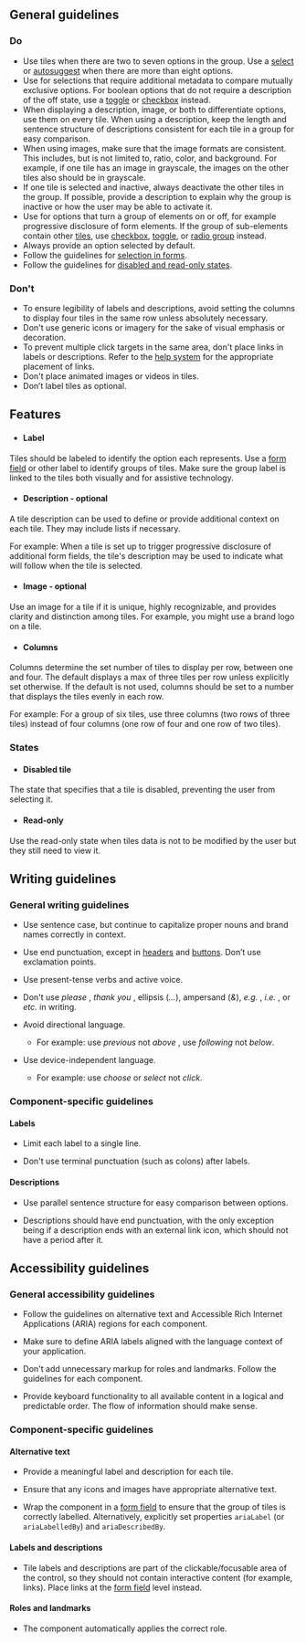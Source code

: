 ## General guidelines

### Do

  * Use tiles when there are two to seven options in the group. Use a [select](/components/select/) or [autosuggest](/components/autosuggest/) when there are more than eight options.
  * Use for selections that require additional metadata to compare mutually exclusive options. For boolean options that do not require a description of the off state, use a [toggle](/components/toggle/?tabId=playground) or [checkbox](/components/checkbox/) instead.
  * When displaying a description, image, or both to differentiate options, use them on every tile. When using a description, keep the length and sentence structure of descriptions consistent for each tile in a group for easy comparison.
  * When using images, make sure that the image formats are consistent. This includes, but is not limited to, ratio, color, and background. For example, if one tile has an image in grayscale, the images on the other tiles also should be in grayscale.
  * If one tile is selected and inactive, always deactivate the other tiles in the group. If possible, provide a description to explain why the group is inactive or how the user may be able to activate it.
  * Use for options that turn a group of elements on or off, for example progressive disclosure of form elements. If the group of sub-elements contain other [tiles](/components/tiles/?tabId=playground), use [checkbox](/components/checkbox/), [toggle](/components/toggle/?tabId=usage), or [radio group](/components/radio-group/) instead. 
  * Always provide an option selected by default.
  * Follow the guidelines for [selection in forms](/patterns/general/selection/).
  * Follow the guidelines for [disabled and read-only states](/patterns/general/disabled-and-read-only-states/).



### Don't

  * To ensure legibility of labels and descriptions, avoid setting the columns to display four tiles in the same row unless absolutely necessary. 
  * Don't use generic icons or imagery for the sake of visual emphasis or decoration. 
  * To prevent multiple click targets in the same area, don't place links in labels or descriptions. Refer to the [help system](/patterns/general/help-system/) for the appropriate placement of links. 
  * Don't place animated images or videos in tiles.
  * Don’t label tiles as optional.



## Features

  * #### Label

Tiles should be labeled to identify the option each represents. Use a [form field](/components/form-field/) or other label to identify groups of tiles. Make sure the group label is linked to the tiles both visually and for assistive technology.

  * #### Description \- optional

A tile description can be used to define or provide additional context on each tile. They may include lists if necessary. 

For example: When a tile is set up to trigger progressive disclosure of additional form fields, the tile's description may be used to indicate what will follow when the tile is selected.

  * #### Image \- optional

Use an image for a tile if it is unique, highly recognizable, and provides clarity and distinction among tiles. For example, you might use a brand logo on a tile.

  * #### Columns

Columns determine the set number of tiles to display per row, between one and four. The default displays a max of three tiles per row unless explicitly set otherwise. If the default is not used, columns should be set to a number that displays the tiles evenly in each row. 

For example: For a group of six tiles, use three columns (two rows of three tiles) instead of four columns (one row of four and one row of two tiles).




### States

  * #### Disabled tile

The state that specifies that a tile is disabled, preventing the user from selecting it.

  * #### Read-only

Use the read-only state when tiles data is not to be modified by the user but they still need to view it.




## Writing guidelines

### General writing guidelines

  * Use sentence case, but continue to capitalize proper nouns and brand names correctly in context.

  * Use end punctuation, except in [headers](/components/header/?tabId=usage) and [buttons](/components/button/?tabId=usage). Don’t use exclamation points.

  * Use present-tense verbs and active voice.

  * Don't use _please_ , _thank you_ , ellipsis (_..._), ampersand (_&_), _e.g._ , _i.e._ , or _etc._ in writing.

  * Avoid directional language.

    * For example: use _previous_ not _above_ , use _following_ not _below_.

  * Use device-independent language.

    * For example: use _choose_ or _select_ not _click_.




### Component-specific guidelines

#### Labels

  * Limit each label to a single line.

  * Don't use terminal punctuation (such as colons) after labels.




#### Descriptions

  * Use parallel sentence structure for easy comparison between options.

  * Descriptions should have end punctuation, with the only exception being if a description ends with an external link icon, which should not have a period after it.   





## Accessibility guidelines

### General accessibility guidelines

  * Follow the guidelines on alternative text and Accessible Rich Internet Applications (ARIA) regions for each component.

  * Make sure to define ARIA labels aligned with the language context of your application.

  * Don't add unnecessary markup for roles and landmarks. Follow the guidelines for each component.

  * Provide keyboard functionality to all available content in a logical and predictable order. The flow of information should make sense.




### Component-specific guidelines

#### Alternative text

  * Provide a meaningful label and description for each tile.

  * Ensure that any icons and images have appropriate alternative text.

  * Wrap the component in a [form field](/components/form-field/) to ensure that the group of tiles is correctly labelled. Alternatively, explicitly set properties `ariaLabel` (or `ariaLabelledBy`) and `ariaDescribedBy`.




#### Labels and descriptions

  * Tile labels and descriptions are part of the clickable/focusable area of the control, so they should not contain interactive content (for example, links). Place links at the [form field](/components/form-field/) level instead.




#### Roles and landmarks

  * The component automatically applies the correct role.



